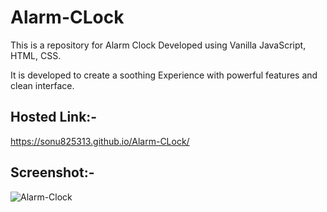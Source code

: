 # Alarm-CLock
This is a repository for Alarm Clock Developed using Vanilla JavaScript, HTML, CSS.

It is developed to create a soothing Experience with powerful features and clean interface.



## Hosted Link:-
https://sonu825313.github.io/Alarm-CLock/

## Screenshot:-
![Alarm-Clock](https://user-images.githubusercontent.com/106314383/203773040-9e34294a-d4d8-44b1-9adb-24ed20ca4879.png)

 
